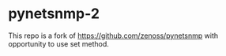 # pynetsnmp-2
This repo is a fork of https://github.com/zenoss/pynetsnmp with opportunity to use set method.